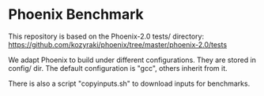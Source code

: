 # Phoenix Benchmark #

This repository is based on the Phoenix-2.0 tests/ directory:
  https://github.com/kozyraki/phoenix/tree/master/phoenix-2.0/tests

We adapt Phoenix to build under different configurations. They are stored
in config/ dir. The default configuration is "gcc", others inherit from it.

There is also a script "copyinputs.sh" to download inputs for benchmarks.